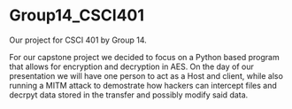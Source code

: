 # Group14_CSCI401
Our project for CSCI 401 by Group 14.

For our capstone project we decided to focus on a Python based program that allows for encryption and decryption in AES. 
On the day of our presentation we will have one person to act as a Host and client, while also running a MITM attack
to demostrate how hackers can intercept files and decrpyt data stored in the transfer and possibly modify said data.
